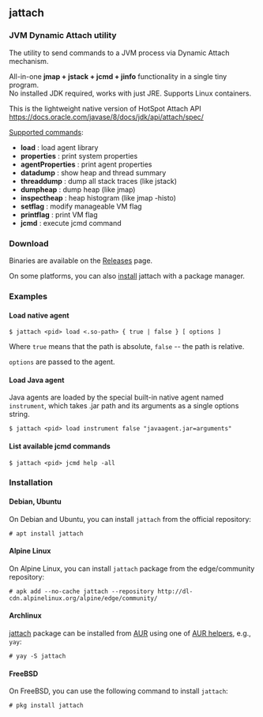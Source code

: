 ## jattach

### JVM Dynamic Attach utility

The utility to send commands to a JVM process via Dynamic Attach mechanism.

All-in-one **jmap + jstack + jcmd + jinfo** functionality in a single tiny program.  
No installed JDK required, works with just JRE. Supports Linux containers.

This is the lightweight native version of HotSpot Attach API  
https://docs.oracle.com/javase/8/docs/jdk/api/attach/spec/

[Supported commands](http://hg.openjdk.java.net/jdk8u/jdk8u/hotspot/file/812ed44725b8/src/share/vm/services/attachListener.cpp#l388):
 - **load**            : load agent library
 - **properties**      : print system properties
 - **agentProperties** : print agent properties
 - **datadump**        : show heap and thread summary
 - **threaddump**      : dump all stack traces (like jstack)
 - **dumpheap**        : dump heap (like jmap)
 - **inspectheap**     : heap histogram (like jmap -histo)
 - **setflag**         : modify manageable VM flag
 - **printflag**       : print VM flag
 - **jcmd**            : execute jcmd command

### Download

Binaries are available on the [Releases](https://github.com/jattach/jattach/releases) page.

On some platforms, you can also [install](#installation) jattach with a package manager.

### Examples
#### Load native agent

    $ jattach <pid> load <.so-path> { true | false } [ options ]

Where `true` means that the path is absolute, `false` -- the path is relative.

`options` are passed to the agent.

#### Load Java agent

Java agents are loaded by the special built-in native agent named `instrument`,
which takes .jar path and its arguments as a single options string.

    $ jattach <pid> load instrument false "javaagent.jar=arguments"

#### List available jcmd commands 

    $ jattach <pid> jcmd help -all

### Installation
#### Debian, Ubuntu

On Debian and Ubuntu, you can install `jattach` from the official repository:

    # apt install jattach

#### Alpine Linux

On Alpine Linux, you can install `jattach` package from the edge/community repository:

    # apk add --no-cache jattach --repository http://dl-cdn.alpinelinux.org/alpine/edge/community/

#### Archlinux

[jattach](https://aur.archlinux.org/packages/jattach/) package can be installed from [AUR](https://wiki.archlinux.org/index.php/Arch_User_Repository) using one of [AUR helpers](https://wiki.archlinux.org/index.php/AUR_helpers), e.g., `yay`:

    # yay -S jattach

#### FreeBSD

On FreeBSD, you can use the following command to install `jattach`:

    # pkg install jattach

